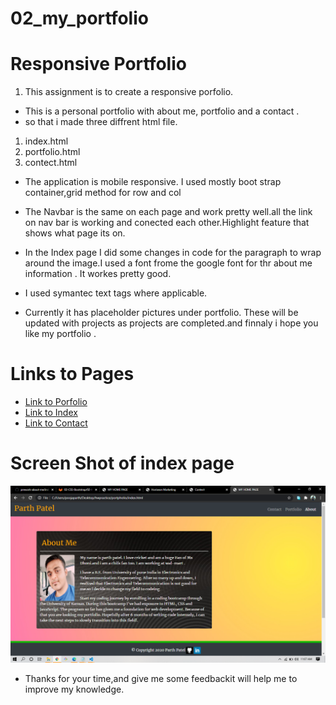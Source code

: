 # 02_my_portfolio
# Responsive Portfolio

1. This assignment is to create a responsive porfolio.

* This is a personal portfolio with about me, portfolio and a contact .
* so that i made three diffrent html file.

1. index.html    
1. portfolio.html
1. contect.html

* The application is mobile responsive. I used  mostly boot strap container,grid method for row and col

* The Navbar is the same on each page and work pretty well.all the link on nav bar is working and conected each other.Highlight feature that shows what page its on.

* In the Index page I did some changes in code  for the paragraph to wrap around the image.I used a font frome the google font for thr about me information . It workes  pretty good.

* I used symantec text tags where applicable.

* Currently it has placeholder pictures under portfolio. These will be updated with projects as projects are completed.and finnaly i hope you like my portfolio . 



# Links to  Pages
* [Link to  Porfolio](https://github.com/parth167/02_my_portfolio/blob/master/portfolio.html)
* [Link to  Index](https://github.com/parth167/02_my_portfolio/blob/master/index.html)
* [Link to  Contact](https://github.com/parth167/02_my_portfolio/blob/master/contect.html)

# Screen Shot of index page

![screen shot](https://github.com/parth167/02_my_portfolio/blob/master/assest/images/about-me.png )

* Thanks for your time,and give me some feedbackit will help me to improve my knowledge.